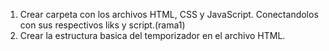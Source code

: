 1. Crear carpeta con los archivos HTML, CSS y JavaScript. Conectandolos con sus respectivos liks y script.(rama1)
2. Crear la estructura basica del temporizador en el archivo HTML.

